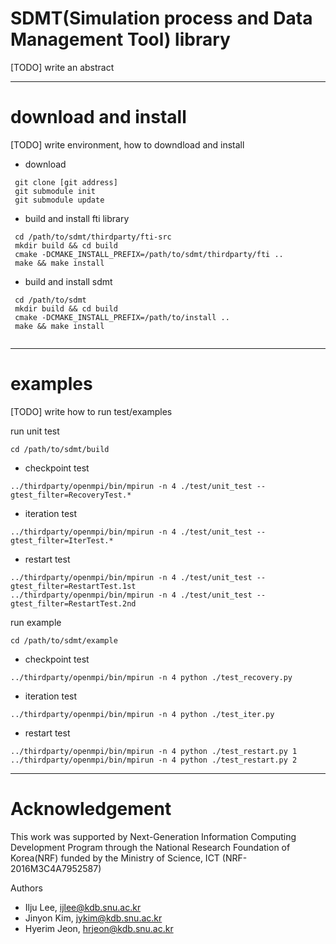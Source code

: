 SDMT(Simulation process and Data Management Tool) library
===
[TODO] write an abstract

---

download and install
===
[TODO] write environment, how to downdload and install

- download
```
 git clone [git address]
 git submodule init
 git submodule update
```

- build and install fti library
```
 cd /path/to/sdmt/thirdparty/fti-src
 mkdir build && cd build
 cmake -DCMAKE_INSTALL_PREFIX=/path/to/sdmt/thirdparty/fti ..
 make && make install
```

- build and install sdmt

```
 cd /path/to/sdmt
 mkdir build && cd build
 cmake -DCMAKE_INSTALL_PREFIX=/path/to/install ..
 make && make install
 
```
---

examples
===
[TODO] write how to run test/examples

run unit test
```
cd /path/to/sdmt/build
```

- checkpoint test
```
../thirdparty/openmpi/bin/mpirun -n 4 ./test/unit_test --gtest_filter=RecoveryTest.*
```

- iteration test
```
../thirdparty/openmpi/bin/mpirun -n 4 ./test/unit_test --gtest_filter=IterTest.*
```

- restart test
```
../thirdparty/openmpi/bin/mpirun -n 4 ./test/unit_test --gtest_filter=RestartTest.1st
../thirdparty/openmpi/bin/mpirun -n 4 ./test/unit_test --gtest_filter=RestartTest.2nd
```

run example
```
cd /path/to/sdmt/example
```

- checkpoint test
```
../thirdparty/openmpi/bin/mpirun -n 4 python ./test_recovery.py
```

- iteration test
```
../thirdparty/openmpi/bin/mpirun -n 4 python ./test_iter.py
```

- restart test
```
../thirdparty/openmpi/bin/mpirun -n 4 python ./test_restart.py 1
../thirdparty/openmpi/bin/mpirun -n 4 python ./test_restart.py 2
```

---

Acknowledgement
===
This work was supported by Next-Generation Information Computing Development Program through
the National Research Foundation of Korea(NRF) funded by the Ministry of Science, ICT (NRF-2016M3C4A7952587)

Authors
- Ilju Lee, ijlee@kdb.snu.ac.kr
- Jinyon Kim, jykim@kdb.snu.ac.kr
- Hyerim Jeon, hrjeon@kdb.snu.ac.kr

